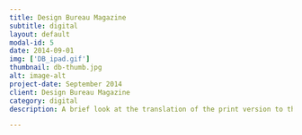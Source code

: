 ```yaml
---
title: Design Bureau Magazine
subtitle: digital
layout: default
modal-id: 5
date: 2014-09-01
img: ['DB_ipad.gif']
thumbnail: db-thumb.jpg
alt: image-alt
project-date: September 2014
client: Design Bureau Magazine
category: digital
description: A brief look at the translation of the print version to the ipad-optimized digital publication I did for <a href="http://www.wearedesignbureau.com/">Design Bureau Magazine</a>

---
```

